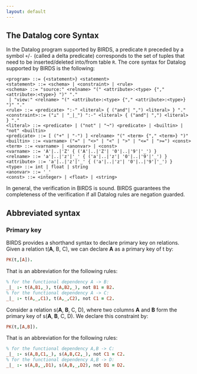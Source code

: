 ```yaml
---
layout: default
---
```


## The Datalog core Syntax
In the Datalog program supported by BIRDS, a predicate `R` preceded by a symbol `+`/`-` (called a delta predicate) corresponds to the set of tuples that need to be inserted/deleted into/from table `R`.
The core syntax for Datalog supported by BIRDS is the following:
```text
<program> ::= {<statement>} <statement>
<statement> ::= <schema> | <constraint> | <rule>
<schema> ::= "source:" <relname> "(" <attribute>:<type> {"," <attribute>:<type>} ")" "." 
 | "view:" <relname> "(" <attribute>:<type> {"," <attribute>:<type>} ")" "."
<rule> ::= <predicate> ":-" <literal> { ("and"| ",") <literal> } "."
<constraint>::= ("⊥" | "_|_") ":-" <literal> { ("and"| ",") <literal> } "."
<literal> ::= <predicate> | ("not" | "¬") <predicate> | <builtin> | "not" <builtin>
<predicate> ::= [ ("+" | "-") ] <relname> "(" <term> {"," <term>} ")"
<builtin> ::= <varname> ("=" | "<>" | "<" | ">" | "<=" | ">=") <const>
<term> ::= <varname> | <anonvar> | <const>
<varname> ::= 'A'|..|'Z' { ('A'|..|'Z'| '0'|..|'9'|'_') }
<relname> ::= 'a'|..|'z'|'_' { ('a'|..|'z'| '0'|..|'9'|'_') }
<attribute> ::= 'a'|..|'z'|'_' { ('a'|..|'z'| '0'|..|'9'|'_') }
<type> ::= int | float | string
<anonvar> ::= '_'
<const> ::= <integer> | <float> | <string>
```

In general, the verification in BIRDS is sound. BIRDS guarantees the completeness of the verification if all Datalog rules are negation guarded. 

## Abbreviated syntax

### Primary key

BIRDS provides a shorthand syntax to declare primary key on relations.
Given a relation t(**A**, B, C), we can declare **A** as a primary key of t by:

```prolog
PK(t,[A]).
```
That is an abbreviation for the following rules:

```prolog
% for the functional dependency A -> B:
_|_ :- t(A,B1,_), t(A,B2,_), not B1 = B2.
% for the functional dependency A -> C:
_|_ :- t(A,_,C1), t(A,_,C2), not C1 = C2.
``` 

Consider a relation s(**A**, **B**, C, D), where two columns **A** and **B** form the primary key of s(**A**, **B**, C, D).
We declare this constraint by:

```prolog
PK(t,[A,B]).
```
That is an abbreviation for the following rules:

```prolog
% for the functional dependency A,B -> C:
_|_ :- s(A,B,C1,_), s(A,B,C2,_), not C1 = C2.
% for the functional dependency A,B -> D:
_|_ :- s(A,B,_,D1), s(A,B,_,D2), not D1 = D2.
``` 